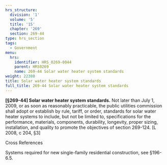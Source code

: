 ```yaml
---
hrs_structure:
  division: '1'
  volume: '5'
  title: '15'
  chapter: '269'
  section: 269-44
type: hrs_section
tags:
  - Government
menu:
  hrs:
    identifier: HRS_0269-0044
    parent: HRS0269
    name: 269-44 Solar water heater system standards
weight: 22380
title: Solar water heater system standards
full_title: 269-44 Solar water heater system standards
---
```

**[§269-44] Solar water heater system standards.** Not later than July 1, 2009, or as soon as reasonably practicable, the public utilities commission shall adopt or establish by rule, tariff, or order, standards for solar water heater systems to include, but not be limited to, specifications for the performance, materials, components, durability, longevity, proper sizing, installation, and quality to promote the objectives of section 269-124\. [L 2008, c 204, §3]

Cross References

Systems required for new single-family residential construction, see §196-6.5.